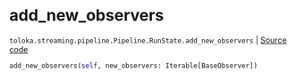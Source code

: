 # add_new_observers
`toloka.streaming.pipeline.Pipeline.RunState.add_new_observers` | [Source code](https://github.com/Toloka/toloka-kit/blob/v1.1.3/src/streaming/pipeline.py#L269)

```python
add_new_observers(self, new_observers: Iterable[BaseObserver])
```

